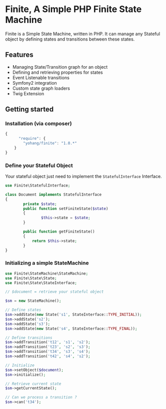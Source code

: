 Finite, A Simple PHP Finite State Machine
=========================================

Finite is a Simple State Machine, written in PHP. It can manage any Stateful object by defining states and transitions between these states.

Features
--------

* Managing State/Transition graph for an object
* Defining and retrieving properties for states
* Event Listenable transitions
* Symfony2 integration
* Custom state graph loaders
* Twig Extension

Getting started
---------------

### Installation (via composer)
```js
{
      "require": {
        "yohang/finite": "1.0.*"
    }
}
```

### Define your Stateful Object
Your stateful object just need to implement the `StatefulInterface` Interface.

```php
use Finite\StatefulInterface;

class Document implements StatefulInterface
{
        private $state;
        public function setFiniteState($state)
        {
                $this->state = $state;
        }

        public function getFiniteState()
        {
            return $this->state;
        }
}
```

### Initializing a simple StateMachine

```php
use Finite\StateMachine\StateMachine;
use Finite\State\State;
use Finite\State\StateInterface;

// $document = retrieve your stateful object

$sm = new StateMachine();

// Define states
$sm->addState(new State('s1', StateInterface::TYPE_INITIAL));
$sm->addState('s2');
$sm->addState('s3');
$sm->addState(new State('s4', StateInterface::TYPE_FINAL));

// Define transitions
$sm->addTransition('t12', 's1', 's2');
$sm->addTransition('t23', 's2', 's3');
$sm->addTransition('t34', 's3', 's4');
$sm->addTransition('t42', 's4', 's2');

// Initialize
$sm->setObject($document);
$sm->initialize();

// Retrieve current state
$sm->getCurrentState();

// Can we process a transition ?
$sm->can('t34');

```

